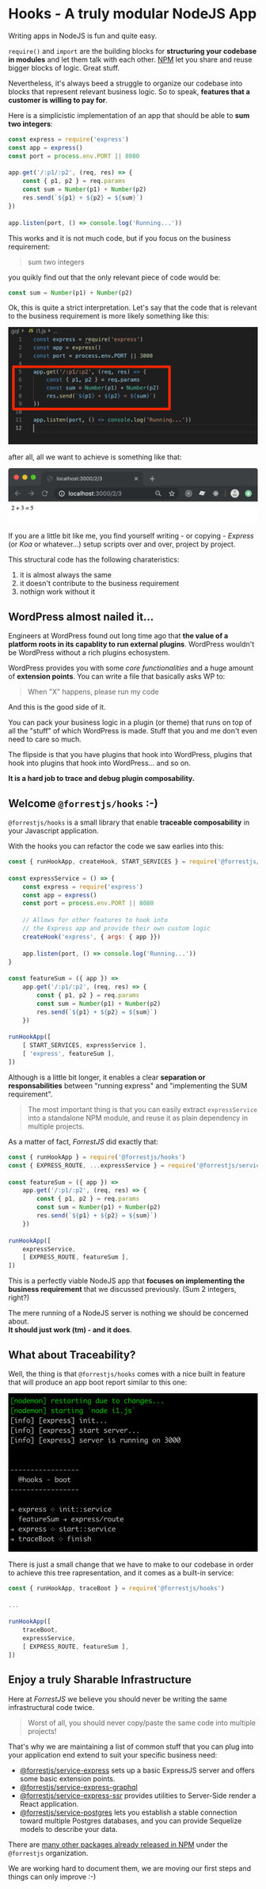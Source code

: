 # Hooks - A truly modular NodeJS App

Writing apps in NodeJS is fun and quite easy.

`require()` and `import` are the building blocks for **structuring your codebase 
in modules** and let them talk with each other. [NPM](https://npmjs.com) let you 
share and reuse bigger blocks of logic. Great stuff.

Nevertheless, it's always beed a struggle to organize our codebase into blocks that
represent relevant business logic. So to speak, **features that a customer is
willing to pay for**.

Here is a simplicistic implementation of an app that should be able to
**sum two integers**:

```js
const express = require('express')
const app = express()
const port = process.env.PORT || 8080

app.get('/:p1/:p2', (req, res) => {
    const { p1, p2 } = req.params
    const sum = Number(p1) + Number(p2)
    res.send(`${p1} + ${p2} = ${sum}`)
})

app.listen(port, () => console.log('Running...'))
```

This works and it is not much code, but if you focus on the business requirement:

> sum two integers

you quikly find out that the only relevant piece of code would be:

```js
const sum = Number(p1) + Number(p2)
```

Ok, this is quite a strict interpretation. Let's say that the code that is relevant
to the business requirement is more likely something like this:

![Business related code](../images/hooks-server-code1.png)

after all, all we want to achieve is something like that:

![Final result](../images/hooks-server-app1.png)

If you are a little bit like me, you find yourself writing - or copying -
_Express_ (or _Koa_ or whatever...) setup scripts over and over, project by
project.

This structural code has the following charateristics:

1. it is almost always the same
2. it doesn't contribute to the business requirement
3. nothign work without it

## WordPress almost nailed it...

Engineers at WordPress found out long time ago that **the value of a platform roots
in its capablity to run external plugins**. WordPress wouldn't be WordPress without
a rich plugins echosystem.

WordPress provides you with some _core functionalities_ and a huge amount of
**extension points**. You can write a file that basically asks WP to:

> When "X" happens, please run my code

And this is the good side of it.

You can pack your business logic in a plugin (or theme) that runs on top of all the
"stuff" of which WordPress is made. Stuff that you and me don't even need to care 
so much.

The flipside is that you have plugins that hook into WordPress, plugins that hook into
plugins that hook into WordPress... and so on.

**It is a hard job to trace and debug plugin composability.**

## Welcome `@forrestjs/hooks` :-)

`@forrestjs/hooks` is a small library that enable **traceable composability** in your
Javascript application.

With the hooks you can refactor the code we saw earlies into this:

```js
const { runHookApp, createHook, START_SERVICES } = require('@forrestjs/hooks')

const expressService = () => {
    const express = require('express')
    const app = express()
    const port = process.env.PORT || 8080

    // Allows for other features to hook into
    // the Express app and provide their own custom logic
    createHook('express', { args: { app }})

    app.listen(port, () => console.log('Running...'))
}

const featureSum = ({ app }) =>
    app.get('/:p1/:p2', (req, res) => {
        const { p1, p2 } = req.params
        const sum = Number(p1) + Number(p2)
        res.send(`${p1} + ${p2} = ${sum}`)
    })

runHookApp([
    [ START_SERVICES, expressService ],
    [ 'express', featureSum ],
])
```

Although is a little bit longer, it enables a clear **separation or responsabilities**
between "running express" and "implementing the SUM requirement".

> The most important thing is that you can easily extract `expressService` into
> a standalone NPM module, and reuse it as plain dependency in multiple projects.

As a matter of fact, _ForrestJS_ did exactly that:

```js
const { runHookApp } = require('@forrestjs/hooks')
const { EXPRESS_ROUTE, ...expressService } = require('@forrestjs/service-express')

const featureSum = ({ app }) =>
    app.get('/:p1/:p2', (req, res) => {
        const { p1, p2 } = req.params
        const sum = Number(p1) + Number(p2)
        res.send(`${p1} + ${p2} = ${sum}`)
    })

runHookApp([
    expressService,
    [ EXPRESS_ROUTE, featureSum ],
])

```

This is a perfectly viable NodeJS app that **focuses on implementing the business
requirement** that we discussed previously. (Sum 2 integers, right?)

The mere running of a NodeJS server is nothing we should be concerned about.  
**It should just work (tm) - and it does**.

## What about Traceability?

Well, the thing is that `@forrestjs/hooks` comes with a nice built in feature that
will produce an app boot report similar to this one:

![hooks boot trace](../images/hooks-server-boot-trace.png)

There is just a small change that we have to make to our codebase in order to
achieve this tree rapresentation, and it comes as a built-in service:

```js
const { runHookApp, traceBoot } = require('@forrestjs/hooks')

...

runHookApp([
    traceBoot,
    expressService,
    [ EXPRESS_ROUTE, featureSum ],
])
```

## Enjoy a truly Sharable Infrastructure

Here at _ForrestJS_ we believe you should never be writing the same infrastructural
code twice.

> Worst of all, you should never copy/paste the same code 
> into multiple projects!

That's why we are maintaining a list of common stuff that you can plug into your
application end extend to suit your specific business need:

- [@forrestjs/service-express](https://www.npmjs.com/package/@forrestjs/service-express)
  sets up a basic ExpressJS server and offers some basic extension points.
- [@forrestjs/service-express-graphql](https://www.npmjs.com/package/@forrestjs/service-express-graphql)
- [@forrestjs/service-express-ssr](https://www.npmjs.com/package/@forrestjs/service-express-ssr)
  provides utilities to Server-Side render a React application.
- [@forrestjs/service-postgres](https://www.npmjs.com/package/@forrestjs/service-postgres)
  lets you establish a stable connection toward multiple Postgres databases, and you
  can provide Sequelize models to describe your data.

There are [many other packages already released in NPM](https://www.npmjs.com/search?q=%40forrestjs) under the `@forrestjs` organization.

We are working hard to document them, we are moving our first steps and things can
only improve :-)
